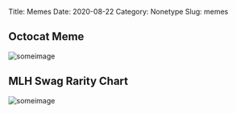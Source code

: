 Title: Memes
Date: 2020-08-22
Category: Nonetype
Slug: memes

## Octocat Meme
![someimage]({static}/images/octocatMeme.png)

## MLH Swag Rarity Chart
![someimage]({static}/images/mlh_rarityChart.png)